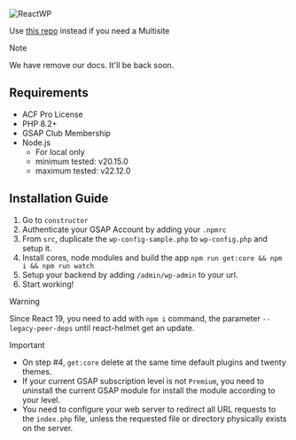 ![ReactWP](https://reactwp.com/github-image/banner-black.jpg)

Use [this repo](https://github.com/studiochampgauche/ReactWP-Semi-Headless) instead if you need a Multisite

> [!NOTE]
> We have remove our docs. It'll be back soon.

## Requirements
- ACF Pro License
- PHP 8.2+
- GSAP Club Membership
- Node.js
	- For local only
	- minimum tested: v20.15.0
	- maximum tested: v22.12.0

## Installation Guide
1. Go to `constructor`
2. Authenticate your GSAP Account by adding your `.npmrc`
3. From `src`, duplicate the `wp-config-sample.php` to `wp-config.php` and setup it.
4. Install cores, node modules and build the app `npm run get:core && npm i && npm run watch`
5. Setup your backend by adding `/admin/wp-admin` to your url.
6. Start working!

> [!WARNING]
> Since React 19, you need to add with `npm i` command, the parameter `--legacy-peer-deps` until react-helmet get an update.

> [!IMPORTANT]
> - On step #4, `get:core` delete at the same time default plugins and twenty themes.
> - If your current GSAP subscription level is not `Premium`, you need to uninstall the current GSAP module for install the module according to your level.
> - You need to configure your web server to redirect all URL requests to the `index.php` file, unless the requested file or directory physically exists on the server.